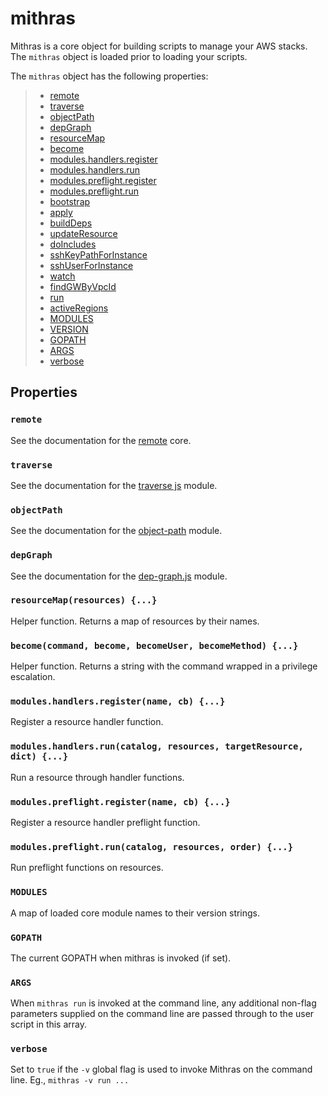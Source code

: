  
 
 # mithras
 
 Mithras is a core object for building scripts to manage your AWS
 stacks.  The `mithras` object is loaded prior to loading your
 scripts.
 
 The `mithras` object has the following properties:

 > * [remote](#remote)
 > * [traverse](#traverse)
 > * [objectPath](#objectPath)
 > * [depGraph](#depGraph)
 > * [resourceMap](#resourceMap)
 > * [become](#become)
 > * [modules.handlers.register](#modules.handlers.register)
 > * [modules.handlers.run](#modules.handlers.run)
 > * [modules.preflight.register](#modules.preflight.register)
 > * [modules.preflight.run](#modules.preflight.run)
 > * [bootstrap](#bootstrap)
 > * [apply](#apply)
 > * [buildDeps](#buildDeps)
 > * [updateResource](#updateResource)
 > * [doIncludes](#doIncludes)
 > * [sshKeyPathForInstance](#sshKeyPathForInstance)
 > * [sshUserForInstance](#sshUserForInstance)
 > * [watch](#watch)
 > * [findGWByVpcId](#findGWByVpcId)
 > * [run](#run) 
 > * [activeRegions](#active)
 > * [MODULES](#modules)
 > * [VERSION](#version)
 > * [GOPATH](#gopath)
 > * [ARGS](#args)
 > * [verbose](#verbose)
 
 ## Properties
 
 ### `remote`

 See the documentation for the [remote](core_remote.html) core.
 
 ### `traverse` <a name="traverse"></a>

 See the documentation for the [traverse js](https://github.com/substack/js-traverse) module.
 
 ### `objectPath` <a name="objectPath"></a>

 See the documentation for the [object-path](https://github.com/mariocasciaro/object-path) module.
 
 ### `depGraph` <a name="depGraph"></a>

 See the documentation for the [dep-graph.js](https://github.com/TrevorBurnham/dep-graph) module.
 
 ### `resourceMap(resources) {...}` <a name="resourceMap"></a>

 Helper function.  Returns a map of resources by their names.
 
 ### `become(command, become, becomeUser, becomeMethod) {...}` <a name="become"></a>

 Helper function.  Returns a string with the command wrapped in a privilege escalation.
 
 ### `modules.handlers.register(name, cb) {...}` <a name="modules.handlers.register"></a>

 Register a resource handler function.
 
 ### `modules.handlers.run(catalog, resources, targetResource, dict) {...}` <a name="modules.handlers.run"></a>

 Run a resource through handler functions.
 
 ### `modules.preflight.register(name, cb) {...}` <a name="modules.preflight.register"></a>

 Register a resource handler preflight function.
 
 ### `modules.preflight.run(catalog, resources, order) {...}` <a name="modules.preflight.run"></a>

 Run preflight functions on resources.
 
 ### `MODULES` <a name="modules"></a>

 A map of loaded core module names to their version strings.
 
 ### `GOPATH` <a name="gopath"></a>

 The current GOPATH when mithras is invoked (if set).
 
 ### `ARGS` <a name="args"></a>

 When `mithras run` is invoked at the command line, any additional
 non-flag parameters supplied on the command line are passed through
 to the user script in this array.
 
 ### `verbose` <a name="verbose"></a>

 Set to `true` if the `-v` global flag is used to invoke Mithras on
 the command line.  Eg., `mithras -v run ...`
 

